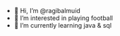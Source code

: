 - 👋 Hi, I’m @ragibalmuid
- 👀 I’m interested in playing football
- 🌱 I’m currently learning  java & sql 

<!---
ragibalmuid/ragibalmuid is a ✨ special ✨ repository because its `README.md` (this file) appears on your GitHub profile.
You can click the Preview link to take a look at your changes.
--->
